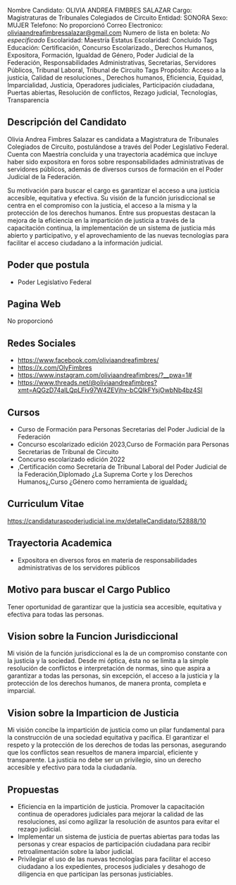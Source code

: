 Nombre Candidato: OLIVIA ANDREA FIMBRES SALAZAR
Cargo: Magistraturas de Tribunales Colegiados de Circuito
Entidad: SONORA
Sexo: MUJER
Telefono: No proporcionó
Correo Electronico: oliviaandreafimbressalazar@gmail.com
Numero de lista en boleta: *No especificado*
Escolaridad: Maestría
Estatus Escolaridad: Concluido
Tags Educación: Certificación, Concurso Escolarizado., Derechos Humanos, Expositora, Formación, Igualdad de Género, Poder Judicial de la Federación, Responsabilidades Administrativas, Secretarias, Servidores Públicos, Tribunal Laboral, Tribunal de Circuito
Tags Propósito: Acceso a la justicia, Calidad de resoluciones., Derechos humanos, Eficiencia, Equidad, Imparcialidad, Justicia, Operadores judiciales, Participación ciudadana, Puertas abiertas, Resolución de conflictos, Rezago judicial, Tecnologías, Transparencia


## Descripción del Candidato 

Olivia Andrea Fimbres Salazar es candidata a Magistratura de Tribunales Colegiados de Circuito, postulándose a través del Poder Legislativo Federal. Cuenta con Maestría concluida y una trayectoria académica que incluye haber sido expositora en foros sobre responsabilidades administrativas de servidores públicos, además de diversos cursos de formación en el Poder Judicial de la Federación.

Su motivación para buscar el cargo es garantizar el acceso a una justicia accesible, equitativa y efectiva. Su visión de la función jurisdiccional se centra en el compromiso con la justicia, el acceso a la misma y la protección de los derechos humanos. Entre sus propuestas destacan la mejora de la eficiencia en la impartición de justicia a través de la capacitación continua, la implementación de un sistema de justicia más abierto y participativo, y el aprovechamiento de las nuevas tecnologías para facilitar el acceso ciudadano a la información judicial.


## Poder que postula

- Poder Legislativo Federal


## Pagina Web

No proporcionó


## Redes Sociales

- https://www.facebook.com/oliviaandreafimbres/
- https://x.com/OlyFimbres
- https://www.instagram.com/oliviaandreafimbres/?__pwa=1#
- https://www.threads.net/@oliviaandreafimbres?xmt=AQGzD74aILQpLFiv97W4ZEVjhv-bCQIkFYsjOwbNb4bz4SI


## Cursos

- Curso de Formación para Personas Secretarias del Poder Judicial de la Federación
- Concurso escolarizado edición 2023,Curso de Formación para Personas Secretarias de Tribunal de Circuito
- Concurso escolarizado edición 2022
- ,Certificación como Secretaria de Tribunal Laboral del Poder Judicial de la Federación,Diplomado ¿La Suprema Corte y los Derechos Humanos¿,Curso ¿Género como herramienta de igualdad¿


## Curriculum Vitae

https://candidaturaspoderjudicial.ine.mx/detalleCandidato/52888/10


## Trayectoria Academica

- Expositora en diversos foros en materia de responsabilidades administrativas de los servidores públicos


## Motivo para buscar el Cargo Publico

Tener oportunidad de garantizar que la justicia sea accesible, equitativa y efectiva para todas las personas.


## Vision sobre la Funcion Jurisdiccional

Mi visión de la función jurisdiccional es la de un compromiso constante con la justicia y la sociedad. Desde mi óptica, ésta no se limita a la simple resolución de conflictos e interpretación de normas, sino que aspira a garantizar a todas las personas, sin excepción, el acceso a la justicia y la protección de los derechos humanos, de manera pronta, completa e imparcial.


## Vision sobre la Imparticion de Justicia

Mi visión concibe la impartición de justicia como un pilar fundamental para la construcción de una sociedad equitativa y pacífica. El garantizar el respeto y la protección de los derechos de todas las personas, asegurando que los conflictos sean resueltos de manera imparcial, eficiente y transparente. La justicia no debe ser un privilegio, sino un derecho accesible y efectivo para toda la ciudadanía.


## Propuestas

- Eficiencia en la impartición de justicia. Promover la capacitación continua de operadores judiciales para mejorar la calidad de las resoluciones, así como agilizar la resolución de asuntos para evitar el rezago judicial.
- Implementar un sistema de justicia de puertas abiertas para todas las personas y crear espacios de participación ciudadana para recibir retroalimentación sobre la labor judicial.
- Privilegiar el uso de las nuevas tecnologías para facilitar el acceso ciudadano a los expedientes, procesos judiciales y desahogo de diligencia en que participan las personas justiciables.

